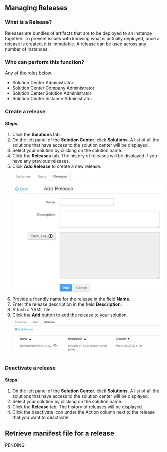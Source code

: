 ## Managing Releases
### What is a Release?

Releases are bundles of artifacts that are to be deployed to an instance together.  To prevent issues with knowing what is actually deployed, once a release is created, it is immutable.  A release can be used across any number of instances.

### Who can perform this function?
Any of the roles below:
* Solution Center Administrator
* Solution Center Company Administrator
* Solution Center Solution Administrator
* Solution Center Instance Administrator

### Create a release
#### Steps:
1. Click the **Solutions** tab.
2. On the left panel of the **Solution Center**, click **Solutions**. A list of all the solutions that have access to the solution center will be displayed.
2. Select your solution by clicking on the solution name.
3. Click the **Releases** tab. The history of releases will be displayed if you have any previous releases.
4. Click **Add Release** to create a new release.
![](add_release.jpg)
5. Provide a friendly name for the release in the field **Name**.
6. Enter the release description in the field **Description**.
7. Attach a YAML file.
8. Click the **Add** button to add the release to your solution.
![](add_release_final.jpg)

### Deactivate a release
#### Steps:
1. On the left panel of the **Solution Center**, click **Solutions**. A list of all the solutions that have access to the solution center will be displayed.
2. Select your solution by clicking on the solution name.
3. Click the **Release** tab. The history of releases will be displayed.
4. Click the deactivate icon under the Action column next to the release that you want to deactivate.

## Retrieve manifest file for a release
PENDING
